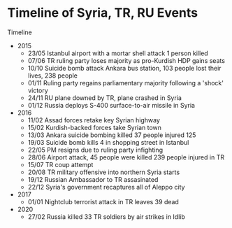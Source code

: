 # Timeline of Syria, TR, RU Events

Timeline

   * 2015
     * 23/05 Istanbul airport with a mortar shell attack 1 person killed 
     * 07/06 TR ruling party loses majority as pro-Kurdish HDP gains seats
     * 10/10 Suicide bomb attack Ankara bus station, 103 people lost their lives, 238 people
     * 01/11 Ruling party regains parliamentary majority following a 'shock' victory
     * 24/11 RU plane downed by TR, plane crashed in Syria
     * 01/12 Russia deploys S-400 surface-to-air missile in Syria
   * 2016
     * 11/02 Assad forces retake key Syrian highway
     * 15/02 Kurdish-backed forces take Syrian town
     * 13/03 Ankara suicide bombing killed  37 people injured 125
     * 19/03 Suicide bomb kills 4 in shopping street in Istanbul
     * 22/05 PM resigns due to ruling party infighting
     * 28/06 Airport attack, 45 people were killed 239 people injured in TR
     * 15/07 TR coup attempt
     * 20/08 TR military offensive into northern Syria starts
     * 19/12 Russian Ambassador to TR assasinated
     * 22/12 Syria's government recaptures all of Aleppo city
   * 2017
     * 01/01 Nightclub terrorist attack in TR leaves 39 dead
   * 2020
     * 27/02 Russia killed 33 TR soldiers by air strikes in Idlib 



